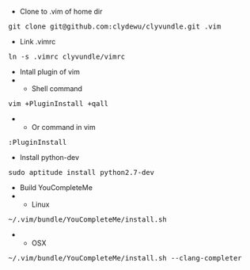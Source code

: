 * Clone to .vim of home dir
<pre>
git clone git@github.com:clydewu/clyvundle.git .vim
</pre>
* Link .vimrc
<pre>
ln -s .vimrc clyvundle/vimrc
</pre>
* Intall plugin of vim
* * Shell command
<pre>
vim +PluginInstall +qall
</pre>
* * Or command in vim
<pre>
:PluginInstall
</pre>
* Install python-dev
<pre>
sudo aptitude install python2.7-dev
</pre>
* Build YouCompleteMe
* * Linux
<pre>
~/.vim/bundle/YouCompleteMe/install.sh
</pre>
* * OSX
<pre>
~/.vim/bundle/YouCompleteMe/install.sh --clang-completer
</pre>
